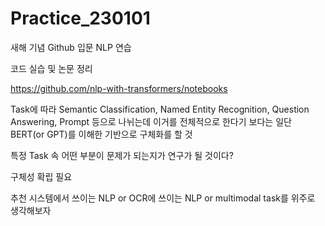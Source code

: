 # Practice_230101

새해 기념 Github 입문
NLP 연습


코드 실습 및 논문 정리

https://github.com/nlp-with-transformers/notebooks


Task에 따라 Semantic Classification, Named Entity Recognition, Question Answering, Prompt 등으로 나뉘는데 이거를 전체적으로 한다기 보다는 일단 BERT(or GPT)를 이해한 기반으로 구체화를 할 것

특정 Task 속 어떤 부분이 문제가 되는지가 연구가 될 것이다?

구체성 확립 필요


추천 시스템에서 쓰이는 NLP or OCR에 쓰이는 NLP or multimodal task를 위주로 생각해보자
